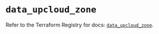 # `data_upcloud_zone`

Refer to the Terraform Registry for docs: [`data_upcloud_zone`](https://registry.terraform.io/providers/upcloudltd/upcloud/3.3.0/docs/data-sources/zone).

